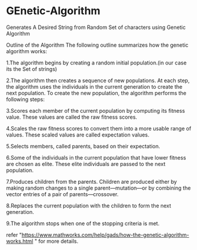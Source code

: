 # GEnetic-Algorithm
Generates A Desired String from Random Set of characters using Genetic Algorithm



Outline of the Algorithm
The following outline summarizes how the genetic algorithm works:

1.The algorithm begins by creating a random initial population.(in our case its the Set of strings)

2.The algorithm then creates a sequence of new populations. At each step, the algorithm uses the individuals in the current generation to create the next population. To create the new population, the algorithm performs the following steps:

3.Scores each member of the current population by computing its fitness value. These values are called the raw fitness scores.

4.Scales the raw fitness scores to convert them into a more usable range of values. These scaled values are called expectation values.

5.Selects members, called parents, based on their expectation.

6.Some of the individuals in the current population that have lower fitness are chosen as elite. These elite individuals are passed to the next population.

7.Produces children from the parents. Children are produced either by making random changes to a single parent—mutation—or by combining the vector entries of a pair of parents—crossover.

8.Replaces the current population with the children to form the next generation.

9.The algorithm stops when one of the stopping criteria is met. 

refer  "https://www.mathworks.com/help/gads/how-the-genetic-algorithm-works.html "  for more details.
